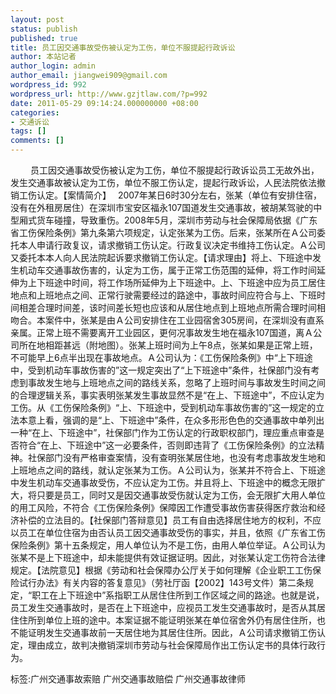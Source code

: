 ```yaml
---
layout: post
status: publish
published: true
title: 员工因交通事故受伤被认定为工伤，单位不服提起行政诉讼
author: 本站记者
author_login: admin
author_email: jiangwei909@gmail.com
wordpress_id: 992
wordpress_url: http://www.gzjtlaw.com/?p=992
date: 2011-05-29 09:14:24.000000000 +08:00
categories:
- 交通诉讼
tags: []
comments: []
---
```

　　 员工因交通事故受伤被认定为工伤，单位不服提起行政诉讼员工无故外出，发生交通事故被认定为工伤，单位不服工伤认定，提起行政诉讼，人民法院依法撤销工伤认定。【案情简介】　 2007年某日6时30分左右，张某（单位有安排住宿，没有在外租房居住）在深圳市宝安区福永107国道发生交通事故，被胡某驾驶的中型厢式货车碰撞，导致重伤。2008年5月，深圳市劳动与社会保障局依据《广东省工伤保险条例》第九条第六项规定，认定张某为工伤。后来，张某所在Ａ公司委托本人申请行政复议，请求撤销工伤认定。行政复议决定书维持工伤认定。Ａ公司又委托本本人向人民法院起诉要求撤销工伤认定。【请求理由】将上、下班途中发生机动车交通事故伤害的，认定为工伤，属于正常工伤范围的延伸，将工作时间延伸为上下班途中时间，将工作场所延伸为上下班途中。上、下班途中应为员工居住地点和上班地点之间、正常行驶需要经过的路途中，事故时间应符合与上、下班时间相差合理时间差，该时间差长短也应该和从居住地点到上班地点所需合理时间相吻合。本案件中，张某是由Ａ公司安排住在工业园宿舍305房间，在深圳没有直系亲属。正常上班不需要离开工业园区，更何况事故发生地在福永107国道，离Ａ公司所在地相距甚远（附地图）。张某上班时间为上午8点，张某如果是正常上班，不可能早上6点半出现在事故地点。Ａ公司认为：《工伤保险条例》中&ldquo;上下班途中，受到机动车事故伤害的&rdquo;这一规定突出了&ldquo;上下班途中&rdquo;条件，社保部门没有考虑到事故发生地与上班地点之间的路线关系，忽略了上班时间与事故发生时间之间的合理逻辑关系，事实表明张某发生事故显然不是&ldquo;在上、下班途中&rdquo;，不应认定为工伤。从《工伤保险条例》&ldquo;上、下班途中，受到机动车事故伤害的&rdquo;这一规定的立法本意上看，强调的是&ldquo;上、下班途中&rdquo;条件，在众多形形色色的交通事故中单列出一种&ldquo;在上、下班途中&rdquo;，社保部门作为工伤认定的行政职权部门，理应重点审查是否符合&ldquo;在上、下班途中&rdquo;这一必要条件，否则即违背了《工伤保险条例》的立法精神。社保部门没有严格审查案情，没有查明张某居住地，也没有考虑事故发生地和上班地点之间的路线，就认定张某为工伤。Ａ公司认为，张某并不符合上、下班途中发生机动车交通事故受伤，不应认定为工伤。并且将上、下班途中的概念无限扩大，将只要是员工，同时又是因交通事故受伤就认定为工伤，会无限扩大用人单位的用工风险，不符合《工伤保险条例》保障因工作遭受事故伤害获得医疗救治和经济补偿的立法目的。【社保部门答辩意见】员工有自由选择居住地方的权利，不应以员工在单位住宿为由否认员工因交通事故受伤的事实，并且，依照《广东省工伤保险条例》第十五条规定，用人单位认为不是工伤，由用人单位举证。Ａ公司认为张某不是上下班途中，却未能提供有效证据证明。因此，对张某认定工伤符合法律规定。【法院意见】根据《劳动和社会保障办公厅关于如何理解《企业职工工伤保险试行办法》有关内容的答复意见》（劳社厅函【2002】143号文件）第二条规定，&ldquo;职工在上下班途中&rdquo;系指职工从居住住所到工作区域之间的路途。也就是说，员工发生交通事故时，是否在上下班途中，应视员工发生交通事故时，是否从其居住住所到单位上班的途中。本案证据不能证明张某在单位宿舍外仍有居住住所，也不能证明发生交通事故前一天居住地为其居住住所。因此，Ａ公司请求撤销工伤认定，理由成立，故判决撤销深圳市劳动与社会保障局作出工伤认定书的具体行政行为。标签:广州交通事故索赔 广州交通事故赔偿 广州交通事故律师
